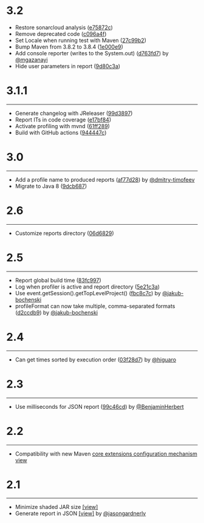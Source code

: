 # 3.2

- Restore sonarcloud analysis ([e75872c](http://github.com/jcgay/maven-profiler/commit/e75872cec8647bc1d6fdb20c6d8da8b23b70051))
- Remove deprecated code ([c096a4f](http://github.com/jcgay/maven-profiler/commit/c096a4febdcd8934a86163256fdb238e21da4e98))
- Set Locale when running test with Maven ([27c99b2](http://github.com/jcgay/maven-profiler/commit/27c99b20ed1ba7af8162fbba44609129026dec28))
- Bump Maven from 3.8.2 to 3.8.4 ([1e000e9](http://github.com/jcgay/maven-profiler/commit/1e000e978f2b5589ab43e2e05b185cf90a45915c))
- Add console reporter (writes to the System.out) ([d763fd7](http://github.com/jcgay/maven-profiler/commit/d763fd7e3e35f14b3ce680b21e38013cecb5865d)) by [@mgazanayi](https://github.com/mgazanayi)
- Hide user parameters in report ([9d80c3a](http://github.com/jcgay/maven-profiler/commit/9d80c3a0d2cd8e875b36a4232b9aebe93c97d0d8))

# 3.1.1
***

- Generate changelog with JReleaser ([99d3897](http://github.com/jcgay/maven-profiler/commit/99d3897c197e62c30dc862426653a2a59075e126))
- Report ITs in code coverage ([e17bf84](http://github.com/jcgay/maven-profiler/commit/e17bf84aaee99d2bf39a6c35d1e43e4470f4ccff))
- Activate profiling with mvnd ([61ff289](http://github.com/jcgay/maven-profiler/commit/61ff289f47d5228aa03e3b8266127cd80e0d659d))
- Build with GitHub actions ([944447c](http://github.com/jcgay/maven-profiler/commit/944447c3e9bd7ef5598d6e6b81f31845da870e4f))

# 3.0
***

- Add a profile name to produced reports ([af77d28](http://github.com/jcgay/maven-profiler/commit/af77d287f5681f888ca803e52edf907c6f069fc7)) by [@dmitry-timofeev](https://github.com/dmitry-timofeev)
- Migrate to Java 8 ([9dcb687](http://github.com/jcgay/maven-profiler/commit/9dcb68756e9801bf0dc21f88c8413fc775a9ad09))

# 2.6
***

- Customize reports directory ([06d6829](http://github.com/jcgay/maven-profiler/commit/06d6829082b19b4ef02344f168b2c06edafa75e9))

# 2.5
***

- Report global build time ([83fc997](http://github.com/jcgay/maven-profiler/commit/83fc9974f0dfb0d464ad6f662304d6959f72561e))
- Log when profiler is active and report directory ([5e21c3a](http://github.com/jcgay/maven-profiler/commit/5e21c3a529b928b4f98f0029fb65d8a12c5a45ad))
- Use event.getSession().getTopLevelProject() ([fbc8c7c](http://github.com/jcgay/maven-profiler/commit/fbc8c7ce18b108ecc81ce9b6395c0f0a2df85d84)) by [@jakub-bochenski](https://github.com/jakub-bochenski)
- profileFormat can now take multiple, comma-separated formats ([d2ccdb9](http://github.com/jcgay/maven-profiler/commit/d2ccdb9d7897b7735a0b57ed7a21ab54e4fc26cd)) by [@jakub-bochenski](https://github.com/jakub-bochenski)

# 2.4
***

- Can get times sorted by execution order ([03f28d7](http://github.com/jcgay/maven-profiler/commit/03f28d70195767f90495370d4dc94d20a141f782)) by [@higuaro](https://github.com/higuaro)

# 2.3
***

- Use milliseconds for JSON report ([99c46cd](http://github.com/jcgay/maven-profiler/commit/99c46cd5cde4324dc25714496b52e20a33f93116)) by [@BenjaminHerbert](https://github.com/BenjaminHerbert)

# 2.2
***

- Compatibility with new Maven [core extensions configuration mechanism](http://takari.io/2015/03/19/core-extensions.html) [view](http://github.com/jcgay/maven-profiler/commit/7cb7d431d39079b58d73731e30123ee25bf116c6)

# 2.1
***

- Minimize shaded JAR size [[view]](http://github.com/jcgay/maven-profiler/commit/70d5605c95beb7604491ef67c3e55dd5827e1388)
- Generate report in JSON [[view]](http://github.com/jcgay/maven-profiler/commit/f5b95067ee84af2b6934a76a98d30f0773d4cbf6) by [@jasongardnerlv](https://github.com/jasongardnerlv)
